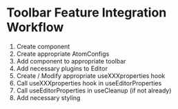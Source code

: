 # Toolbar Feature Integration Workflow

1. Create component
2. Create appropriate AtomConfigs
3. Add component to appropriate toolbar
4. Add necessary plugins to Editor
5. Create / Modify appropriate useXXXproperties hook
6. Call useXXXproperties hook in useEditorProperties
7. Call useEditorProperties in useCleanup (if not already)
8. Add necessary styling
